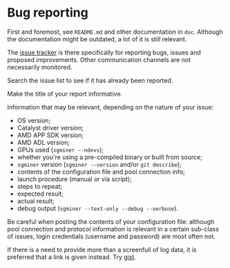 # Bug reporting

First and foremost, see `README.md` and other documentation in `doc`.
Although the documentation might be outdated, a lot of it is still
relevant.

The [issue tracker](https://github.com/veox/sgminer/issues) is there
specifically for reporting bugs, issues and proposed improvements. Other
communication channels are not necessarily monitored.

Search the issue list to see if it has already been reported.

Make the title of your report informative.

Information that may be relevant, depending on the nature of your issue:

* OS version;
* Catalyst driver version;
* AMD APP SDK version;
* AMD ADL version;
* GPUs used (`sgminer --ndevs`);
* whether you're using a pre-compiled binary or built from source;
* `sgminer` version (`sgminer --version` and/or `git describe`);
* contents of the configuration file and pool connection info;
* launch procedure (manual or via script);
* steps to repeat;
* expected result;
* actual result;
* debug output (`sgminer --text-only --debug --verbose`).

Be careful when posting the contents of your configuration file: although
pool connection and protocol information is relevant in a certain sub-class
of issues, login credentials (username and password) are most often not.

If there is a need to provide more than a screenfull of log
data, it is preferred that a link is given instead. Try
[gist](https://gist.github.com).

